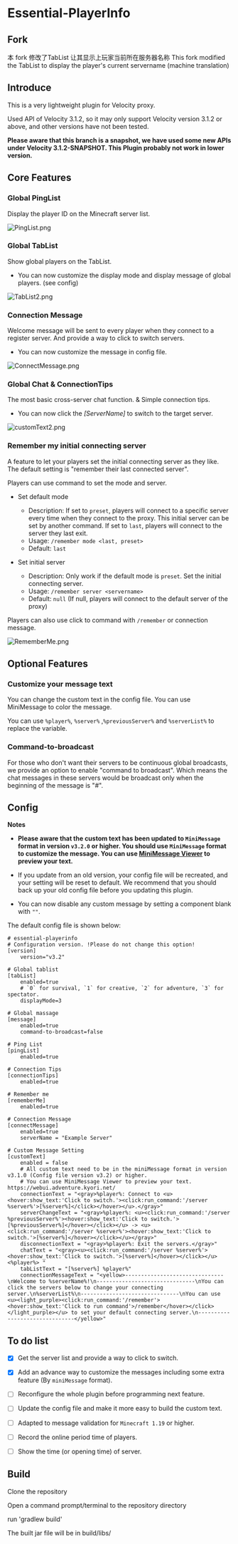 # Essential-PlayerInfo

## Fork
本 fork 修改了TabList 让其显示上玩家当前所在服务器名称
This fork modified the TabList to display the player's current servername (machine translation)
## Introduce

This is a very lightweight plugin for Velocity proxy.

Used API of Velocity 3.1.2, so it may only support Velocity version 3.1.2 or above, and other versions have not been
tested.

**Please aware that this branch is a snapshot, we have used some new APIs under Velocity 3.1.2-SNAPSHOT. This Plugin
probably not work in lower version.**

## Core Features

### Global PingList

Display the player ID on the Minecraft server list.

![PingList.png][1]

### Global TabList

Show global players on the TabList.

- You can now customize the display mode and display message of global players. (see config)

![TabList2.png][2]

### Connection Message

Welcome message will be sent to every player when they connect to a register server. And provide a way to click to
switch servers.

- You can now customize the message in config file.

![ConnectMessage.png][3]

### Global Chat & ConnectionTips

The most basic cross-server chat function. & Simple connection tips.

- You can now click the _[ServerName]_ to switch to the target server.

![customText2.png][4]

### Remember my initial connecting server

A feature to let your players set the initial connecting server as they like. The default setting is "remember their
last connected server".

Players can use command to set the mode and server.

- Set default mode
  - Description: If set to `preset`, players will connect to a specific server every time when they connect to the
    proxy. This initial server can be set by another command. If set to `last`, players will connect to the server they
    last exit.
  - Usage: `/remember mode <last, preset>`
  - Default: `last`


- Set initial server
  - Description: Only work if the default mode is `preset`. Set the initial connecting server.
  - Usage: `/remember server <servername>`
  - Default: `null` (If null, players will connect to the default server of the proxy)

Players can also use click to command with `/remember` or connection message.

![RememberMe.png][5]

## Optional Features

### Customize your message text

You can change the custom text in the config file. You can use MiniMessage to color the message.

You can use `%player%`, `%server%` ,`%previousServer%` and `%serverList%` to replace the variable.

### Command-to-broadcast

For those who don't want their servers to be continuous global broadcasts, we provide an option to enable "command to
broadcast". Which means the chat messages in these servers would be broadcast only when the beginning of the message
is "#".

## Config

**Notes**

- **Please aware that the custom text has been updated to `MiniMessage` format in version `v3.2.0` or higher. You should
  use `MiniMessage` format to customize the message. You can use [MiniMessage Viewer](https://webui.adventure.kyori.net/)
  to preview your text.**

- If you update from an old version, your config file will be recreated, and your setting will be reset to default. We
  recommend that you should back up your old config file before you updating this plugin.

- You can now disable any custom message by setting a component blank with `""`.

The default config file is shown below:

    # essential-playerinfo
    # Configuration version. !Please do not change this option!
    [version]
        version="v3.2"
    
    # Global tablist
    [tabList]
        enabled=true
        # `0` for survival, `1` for creative, `2` for adventure, `3` for spectator.
        displayMode=3
    
    # Global massage
    [message]
        enabled=true
        command-to-broadcast=false
    
    # Ping List
    [pingList]
        enabled=true
    
    # Connection Tips
    [connectionTips]
        enabled=true
    
    # Remember me
    [rememberMe]
        enabled=true
    
    # Connection Message
    [connectMessage]
        enabled=true
        serverName = "Example Server"
    
    # Custom Message Setting
    [customText]
        enabled = false
        # All custom text need to be in the miniMessage format in version v3.1.0 (Config file version v3.2) or higher.
        # You can use MiniMessage Viewer to preview your text. https://webui.adventure.kyori.net/
        connectionText = "<gray>%player%: Connect to <u><hover:show_text:'Click to switch.'><click:run_command:'/server %server%'>[%server%]</click></hover></u>.</gray>"
        serverChangeText = "<gray>%player%: <u><click:run_command:'/server %previousServer%'><hover:show_text:'Click to switch.'>[%previousServer%]</hover></click></u> -> <u><click:run_command:'/server %server%'><hover:show_text:'Click to switch.'>[%server%]</hover></click></u></gray>"
        disconnectionText = "<gray>%player%: Exit the servers.</gray>"
        chatText = "<gray><u><click:run_command:'/server %server%'><hover:show_text:'Click to switch.'>[%server%]</hover></click></u> <%player%> "
        tabListText = "[%server%] %player%"
        connectionMessageText = "<yellow>-------------------------------\nWelcome to %serverName%!\n-------------------------------\nYou can click the servers below to change your connecting server.\n%serverList%\n-------------------------------\nYou can use <u><light_purple><click:run_command:'/remember'><hover:show_text:'Click to run command'>/remember</hover></click></light_purple></u> to set your default connecting server.\n-------------------------------</yellow>"

## To do list

- [x] Get the server list and provide a way to click to switch.

- [x] Add an advance way to customize the messages including some extra feature (By `miniMessage` format).

- [ ] Reconfigure the whole plugin before programming next feature.

- [ ] Update the config file and make it more easy to build the custom text.

- [ ] Adapted to message validation for `Minecraft 1.19` or higher.

- [ ] Record the online period time of players.

- [ ] Show the time (or opening time) of server.

## Build

Clone the repository

Open a command prompt/terminal to the repository directory

run 'gradlew build'

The built jar file will be in build/libs/

[1]: https://cdn.ussjackdaw.com/image/PingList.png

[2]: https://cdn.ussjackdaw.com/image/TabList2.png

[3]: https://cdn.ussjackdaw.com/image/ConnectMessage1.png

[4]: https://cdn.ussjackdaw.com/image/customText2.png

[5]: https://cdn.ussjackdaw.com/image/RememberMe1.png
